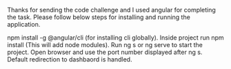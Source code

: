 Thanks for sending the code challenge and I used angular for completing the task. Please follow below steps for installing and running the application.

npm install -g @angular/cli (for installing cli globally).
Inside project run npm install (This will add node modules).
Run ng s or ng serve to start the project.
Open browser and use the port number displayed after ng s.
Default redirection to dashbaord is handled.
